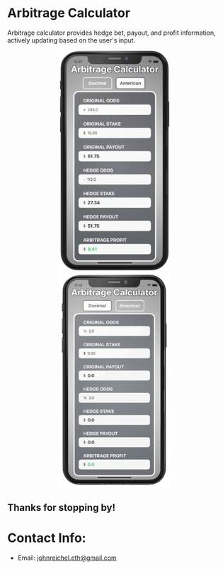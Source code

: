 <!-- # Hello!
*Thanks for stopping by*. This repo serves as a kind of ever-changing portfolio of projects I'm currently excited about; please feel free to look around. -->
# Arbitrage Calculator
Arbitrage calculator provides hedge bet, payout, and profit information, actively updating based on the user's input.  

<p align="center">
<img src="American.png" width="250"  title="American Odds">&nbsp;&nbsp;&nbsp;&nbsp;&nbsp;<img src="Arbitrage.gif" width="250" title="Deicmal Odds">&nbsp;&nbsp;&nbsp;&nbsp;&nbsp;
</p>

## Thanks for stopping by!

# Contact Info:

- Email: johnreichel.eth@gmail.com
